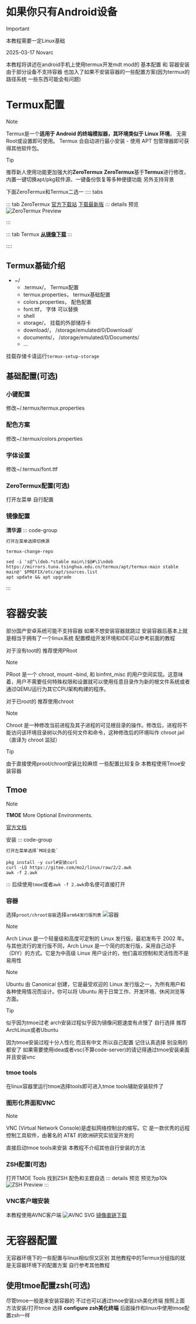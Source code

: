 # 如果你只有Android设备
> [!IMPORTANT] 
> 本教程需要一定Linux基础

2025-03-17 Novarc

本教程将讲述在android手机上使用termux开发mdt mod的 基本配置 和 容器安装
由于部分设备不支持容器 也加入了如果不安装容器的一些配置方案(因为termux的路径系统 一些东西可能会有问题)

# Termux配置
> [!NOTE]
> Termux是一个**适用于 Android 的终端模拟器，其环境类似于 Linux 环境**。 无需Root或设置即可使用。 Termux 会自动进行最小安装 - 使用 APT 包管理器即可获得其他软件包。

> [!TIP]
> 推荐新人使用功能更加强大的**ZeroTermux**
> **ZeroTermux**基于**Termux**进行修改，内置一键切换apt/pkg软件源、一键备份恢复等多种便捷功能
> 另外支持背景

下面ZeroTermux和Termux二选一
:::: tabs

::: tab ZeroTermux
<GitHubCard repo="hanxinhao000/ZeroTermux"/>
[官方下载站](https://d.icdown.club/repository/main/ZeroTermux/)
[下载最新版](http://getzt.icdown.club/)
::: details 预览
![ZeroTermux Preview](./imgs/environment/zerotermux_preview.jpg)

:::

::: tab Termux
<GitHubCard repo="termux/termux-app"/>
[**从镜像下载**](https://github.tbedu.top/https://github.com/termux/termux-app/releases/download/v0.118.1/termux-app_v0.118.1+github-debug_arm64-v8a.apk)
:::

::::
## Termux基础介绍
- ~/
  - .termux/， Termux配置
   - termux.properties， termux基础配置
   - colors.properties， 配色配置
   - font.ttf， 字体 可以替换
   - shell
  - storage/， 挂载的外部储存卡
   - download/， /storage/emulated/0/Download/
   - documents/， /storage/emulated/0/Documents/
   - ...

挂载存储卡请运行`termux-setup-storage`
## 基础配置(可选)
### 小键配置
修改~/.termux/termux.properties
### 配色方案
修改~/.termux/colors.properties
### 字体设置
修改~/.termux/font.ttf
### ZeroTermux配置(可选)
打开左菜单 自行配置
### 镜像配置
**清华源**
::: code-group

```txt [ZeroTermux]
打开左菜单选择切换源
```

```shell [Termux图形界面]
termux-change-repo
```

```shell [Termux命令行]
sed -i 's@^\(deb.*stable main\)$@#\1\ndeb https://mirrors.tuna.tsinghua.edu.cn/termux/apt/termux-main stable main@' $PREFIX/etc/apt/sources.list
apt update && apt upgrade
```

:::
# 容器安装
部分国产安卓系统可能不支持容器
如果不想安装容器就跳过
安装容器后基本上就是相当于拥有了一个linux系统 配置模组开发环境和IDE可以参考前面的教程

对于没有toot的 推荐使用PRoot
>[!NOTE]
>PRoot 是一个 chroot, mount –bind, 和 binfmt_misc 的用户空间实现。这意味着，用户不需要任何特殊权限和设置就可以使用任意目录作为新的根文件系统或者通过QEMU运行为其它CPU架构构建的程序。

对于已root的 推荐使用chroot
>[!NOTE]
>Chroot 是一种修改当前进程及其子进程的可见根目录的操作。修改后，进程将不能访问该环境目录树以外的任何文件和命令，这种修改后的环境叫作 chroot jail（直译为 chroot 监狱）


> [!TIP]
> 由于直接使用proot/chroot安装比较麻烦 一些配置比较复杂 本教程使用Tmoe安装容器
## Tmoe
>[!NOTE]
>**TMOE** More Optional Environments.

<GitHubCard repo="2moe/tmoe"/>

[官方文档](https://doc.tmoe.me/)

安装
::: code-group

```txt [ZeroTermux]
打开左菜单选择`MOE全能`
```

```shell [Termux]
pkg install -y curl#安装curl
curl -LO https://gitee.com/mo2/linux/raw/2/2.awk
awk -f 2.awk
```

:::
后续使用`tmoe`或者`awk -f 2.awk`命名便可直接打开
### 容器
选择`proot/chroot容器`选择`arm64发行版列表`
![容器](./imgs/environment/containers.jpg)
> [!NOTE]
> Arch Linux 是一个轻量级和高度可定制的 Linux 发行版，最初发布于 2002 年。与其他流行的发行版不同，Arch Linux 是一个简约的发行版，采用自己动手（DIY）的方式。它是为中高级 Linux 用户设计的，他们喜欢控制和灵活性而不是易用性

> [!NOTE]
> Ubuntu 由 Canonical 创建，它是最受欢迎的 Linux 发行版之一，为所有用户和各种使用情况而设计。你可以将 Ubuntu 用于日常工作、开发环境、休闲浏览等方面。

> [!TIP]
> 似乎因为tmoe过老 arch安装过程似乎因为镜像问题速度有点慢了
自行选择 推荐ArchLinux或者Ubuntu

因为tmoe安装过程十分人性化
而且有中文 所以自己配置 记住认真选择
别没用的都安了
如果需要使用idea或者vsc(不算code-server)的请记得通过tmoe安装桌面并且安装vnc

### tmoe tools
在linux容器里运行tmoe选择tools即可进入tmoe tools辅助安装软件了

### 图形化界面和VNC
> [!NOTE]
> VNC (Virtual Network Console)是虚拟网络控制台的缩写。它 是一款优秀的远程控制工具软件，由著名的 AT&T 的欧洲研究实验室开发的

直接启动tmoe tools来安装
本教程不介绍其他自行安装的方法

### ZSH配置(可选)
打开TMOE Tools
找到ZSH
配色和主题自选
::: details 预览
预览为p10k
![ZSH Preview](./imgs/environment/zsh_preview.jpg)
:::
### VNC客户端安装
本教程使用AVNC客户端
![AVNC SVG](https://github.tbedu.top/https://github.com/gujjwal00/avnc/raw/master/metadata/en-US/branding/wordmark.svg)
<GitHubCard repo="gujjwal00/avnc"/>
[镜像直链下载](https://github.tbedu.top/https://github.com/gujjwal00/avnc/releases/download/v2.8.0/AVNC-2.8.0.apk)

# 无容器配置
无容器环境下的一些配置与linux相似但又区别 其他教程中的Termux分组指的就是无容器环境下的配置方案
自行参考其他教程
## 使用tmoe配置zsh(可选)
尽管tmoe一般是来安装容器的
不过也可以通过tmoe安装zsh美化终端
按照上面方法安装/打开tmoe
选择 **configure zsh美化终端**
后面操作和linux中使用tmoe配置zsh一样
